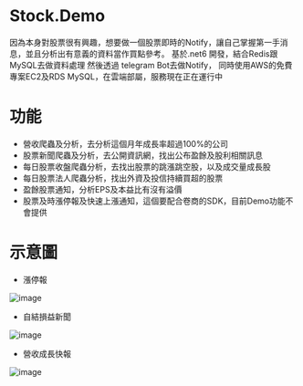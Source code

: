 # Stock.Demo
因為本身對股票很有興趣，想要做一個股票即時的Notify，讓自己掌握第一手消息，並且分析出有意義的資料當作買點參考。
基於.net6 開發，結合Redis跟 MySQL去做資料處理 然後透過 telegram Bot去做Notify，
同時使用AWS的免費專案EC2及RDS MySQL，在雲端部屬，服務現在正在運行中


# 功能

- 營收爬蟲及分析，去分析這個月年成長率超過100%的公司
- 股票新聞爬蟲及分析，去公開資訊網，找出公布盈餘及股利相關訊息
- 每日股票收盤爬蟲分析，去找出股票的跳漲跳空股，以及成交量成長股
- 每日股票法人爬蟲分析，找出外資及投信持續買超的股票
- 盈餘股票通知，分析EPS及本益比有沒有溢價
- 股票及時漲停報及快速上漲通知，這個要配合卷商的SDK，目前Demo功能不會提供

# 示意圖

- 漲停報

![image](https://user-images.githubusercontent.com/57789269/177086817-30047bfb-0e4d-4c27-8ea9-e71c2750807a.png)

- 自結損益新聞

![image](https://user-images.githubusercontent.com/57789269/177086906-a8ba1364-ba2e-420c-a450-f08fc06856a1.png)

- 營收成長快報

![image](https://user-images.githubusercontent.com/57789269/177087083-7a572560-7987-483a-a021-455365f01487.png)


